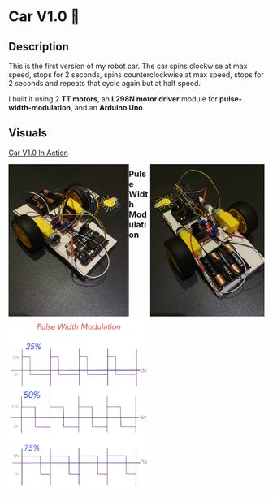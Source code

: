 # Car V1.0 :red_car: 

## Description

This is the first version of my robot car. The car spins clockwise at max speed, stops for 2 seconds, spins counterclockwise at max speed, stops for 2 seconds and repeats that cycle again but at half speed.

I built it using 2 <b>TT motors</b>, an <b>L298N motor driver</b> module for <b>pulse-width-modulation</b>, and an <b>Arduino Uno</b>. 

## Visuals

[Car V1.0 In Action](https://www.youtube.com/shorts/o6lACSQ6hl8)


<p><img height=300 align="left" src="visuals/carv11.jpg"><img height=300 align="right" src="visuals/carv12.jpg"/></p>

### Pulse Width Modulation

<p><img height=350 align="center" src="visuals/PWM.jpg"/></p>
